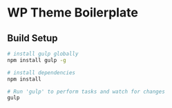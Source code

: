 # WP Theme Boilerplate

## Build Setup

``` bash
# install gulp globally
npm install gulp -g

# install dependencies
npm install

# Run 'gulp' to perform tasks and watch for changes
gulp
